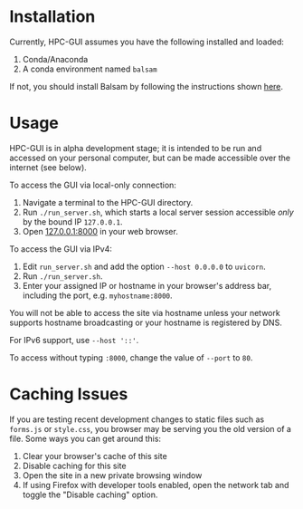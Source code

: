 # Installation

Currently, HPC-GUI assumes you have the following installed and loaded:

1. Conda/Anaconda
2. A conda environment named `balsam`

If not, you should install Balsam by following the instructions shown [here](https://balsam.readthedocs.io/en/latest/user-guide/installation/).

# Usage

HPC-GUI is in alpha development stage; it is intended to be run and accessed on your personal computer, but can be made accessible over the internet (see below).

To access the GUI via local-only connection:

1. Navigate a terminal to the HPC-GUI directory.
2. Run `./run_server.sh`, which starts a local server session accessible *only* by the bound IP `127.0.0.1`.
3. Open [127.0.0.1:8000](http://127.0.0.1:8000) in your web browser.

To access the GUI via IPv4:

1. Edit `run_server.sh` and add the option `--host 0.0.0.0` to `uvicorn`.
2. Run `./run_server.sh`.
3. Enter your assigned IP or hostname in your browser's address bar, including the port, e.g. `myhostname:8000`.

You will not be able to access the site via hostname unless your network supports hostname broadcasting or your hostname is registered by DNS.

For IPv6 support, use `--host '::'`.

To access without typing `:8000`, change the value of `--port` to `80`.

# Caching Issues

If you are testing recent development changes to static files such as `forms.js` or `style.css`, you browser may be serving you the old version of a file. Some ways you can get around this:
1. Clear your browser's cache of this site
2. Disable caching for this site
3. Open the site in a new private browsing window
4. If using Firefox with developer tools enabled, open the network tab and toggle the "Disable caching" option.
